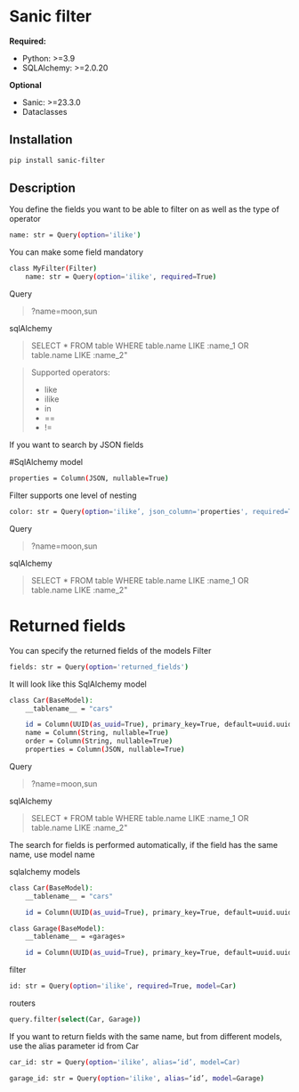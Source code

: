 # Sanic filter
**Required:**

- Python: >=3.9
- SQLAlchemy: >=2.0.20

**Optional**

- Sanic: >=23.3.0
- Dataclasses

## Installation

```bash
pip install sanic-filter
```

## Description

You define the fields you want to be able to filter on as well as the type of operator
```bash
name: str = Query(option='ilike')
```
You can make some field mandatory
```bash
class MyFilter(Filter)
	name: str = Query(option='ilike', required=True)
```

Query
>?name=moon,sun

sqlAlchemy
>SELECT * FROM table WHERE table.name LIKE :name_1 OR table.name LIKE :name_2"

>Supported operators:
>- like
>- ilike
>- in
>- ==
>- !=

If you want to search by JSON fields

#SqlAlchemy model
```bash
properties = Column(JSON, nullable=True)
```
Filter supports one level of nesting
```bash
color: str = Query(option='ilike’, json_column='properties', required=True)
```
Query
>?name=moon,sun

sqlAlchemy
>SELECT * FROM table WHERE table.name LIKE :name_1 OR table.name LIKE :name_2"

# Returned fields

You can specify the returned fields of the models
Filter
```bash
fields: str = Query(option='returned_fields')
```

It will look like this
SqlAlchemy model
```bash
class Car(BaseModel):
    __tablename__ = "cars"

    id = Column(UUID(as_uuid=True), primary_key=True, default=uuid.uuid4)
    name = Column(String, nullable=True)
    order = Column(String, nullable=True)
    properties = Column(JSON, nullable=True)
```
Query
>?name=moon,sun

sqlAlchemy
>SELECT * FROM table WHERE table.name LIKE :name_1 OR table.name LIKE :name_2"


The search for fields is performed automatically, if the field has the same name, use model name

sqlalchemy models
```bash
class Car(BaseModel):
    __tablename__ = "cars"

    id = Column(UUID(as_uuid=True), primary_key=True, default=uuid.uuid4)

class Garage(BaseModel):
    __tablename__ = «garages»

    id = Column(UUID(as_uuid=True), primary_key=True, default=uuid.uuid4)
```
filter
```bash
id: str = Query(option='ilike', required=True, model=Car)
```

routers

```bash
query.filter(select(Car, Garage))
```
If you want to return fields with the same name, but from different models, use the alias parameter
id from Car
```bash
car_id: str = Query(option='ilike’, alias=‘id’, model=Car)
```
```bash
garage_id: str = Query(option='ilike', alias=‘id’, model=Garage)
```